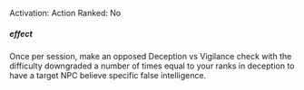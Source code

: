Activation: Action
Ranked: No
##### effect
Once per session, make an opposed
Deception vs Vigilance check with the
difficulty downgraded a number of times
equal to your ranks in deception to have a
target NPC believe specific false intelligence.